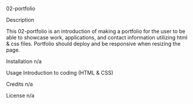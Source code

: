 02-portfolio

Description


This 02-portfolio is an introduction of making a portfolio for the user to be able to showcase work, applications, and contact information utilizing html & css files. Portfolio should deploy and be responsive when resizing the page.  

Installation
n/a

Usage
Introduction to coding (HTML & CSS)

Credits
n/a

License
n/a
